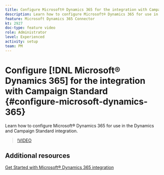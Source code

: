 ```yaml
---
title: Configure Microsoft® Dynamics 365 for the integration with Campaign Standard
description: Learn how to configure Microsoft® Dynamics 365 for use in the Dynamics and Campaign Standard integration.
feature: Microsoft Dynamics 365 Connector
kt: 2927
doc-type: feature video
role: Administrator
level: Experienced
activity: setup
team: PM
---
```


# Configure [!DNL Microsoft® Dynamics 365] for the integration with Campaign Standard {#configure-microsoft-dynamics-365}

Learn how to configure Microsoft® Dynamics 365 for use in the Dynamics and Campaign Standard integration.

>[!VIDEO](https://video.tv.adobe.com/v/27637?quality=12)

## Additional resources

[Get Started with Microsoft® Dynamics 365 integration](https://experienceleague.adobe.com/docs/campaign-standard/using/integrating-with-adobe-cloud/campaign-and-microsoft-dynamics-365/d365-acs-get-started.html)
